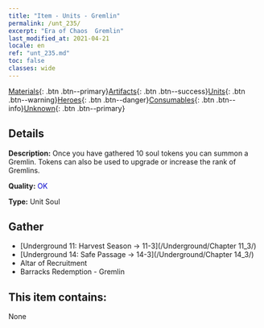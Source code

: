 ```yaml
---
title: "Item - Units - Gremlin"
permalink: /unt_235/
excerpt: "Era of Chaos  Gremlin"
last_modified_at: 2021-04-21
locale: en
ref: "unt_235.md"
toc: false
classes: wide
---
```

 [Materials](/Items/){: .btn .btn--primary}[Artifacts](/Items/Artifacts/){: .btn .btn--success}[Units](/Items/Units/){: .btn .btn--warning}[Heroes](/Items/Heroes/){: .btn .btn--danger}[Consumables](/Items/Consumables/){: .btn .btn--info}[Unknown](/Items/Unknown/){: .btn .btn--primary}

## Details
 **Description:** Once you have gathered 10 soul tokens you can summon a Gremlin. Tokens can also be used to upgrade or increase the rank of Gremlins.

 **Quality:** <span style="color: #0000CD">OK</span>

 **Type:** Unit Soul

## Gather

*    [Underground 11: Harvest Season -> 11-3](/Underground/Chapter 11_3/) 
*    [Underground 14: Safe Passage -> 14-3](/Underground/Chapter 14_3/) 
*    Altar of Recruitment 
*    Barracks Redemption - Gremlin 

## This item contains:

  None

